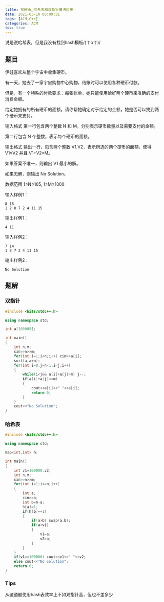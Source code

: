 ```yaml
---
title: 找硬币_哈希表和双指针算法应用
date: 2021-03-10 00:09:31
tags: [ACM,C++]
categories: ACM
toc: true
---
```


说是说哈希表，但是我没有找到hash模板/(ㄒoㄒ)/

<!--more-->

## 题目

伊娃喜欢从整个宇宙中收集硬币。

有一天，她去了一家宇宙购物中心购物，结账时可以使用各种硬币付款。

但是，有一个特殊的付款要求：每张帐单，她只能使用恰好两个硬币来准确的支付消费金额。

给定她拥有的所有硬币的面额，请你帮她确定对于给定的金额，她是否可以找到两个硬币来支付。

输入格式
第一行包含两个整数 N 和 M，分别表示硬币数量以及需要支付的金额。

第二行包含 N 个整数，表示每个硬币的面额。

输出格式
输出一行，包含两个整数 V1,V2，表示所选的两个硬币的面额，使得 V1≤V2 并且 V1+V2=M。

如果答案不唯一，则输出 V1 最小的解。

如果无解，则输出 No Solution。

数据范围
1≤N≤105,
1≤M≤1000

输入样例1：

    8 15
    1 2 8 7 2 4 11 15

输出样例1：

    4 11

输入样例2：

    7 14
    1 8 7 2 4 11 15

输出样例2：

    No Solution

## 题解

### 双指针

```C++
#include <bits/stdc++.h>

using namespace std;

int a[100005];

int main()
{
    int n,m;
    cin>>n>>m;
    for(int i=1;i<n;i++) cin>>a[i];
    sort(a,a+n);
    for(int i=0,j=n-1;i<j;i++)
    {
        while(i<j&& a[i]+a[j]>m) j--;
        if(a[i]+a[j]==m)
        {
            cout<<a[i]<<" "<<a[j];
            return 0;
        }
    }
    cout<<"No Solution";
}
```

### 哈希表

```c++
#include <bits/stdc++.h>

using namespace std;

map<int,int> h;

int main()
{
    int v1=100000,v2;
    int n,m;
    cin>>n>>m;
    for(int i=1;i<=n;i++)
    {
        int a;
        cin>>a;
        int b=m-a;
        h[a]=1;
        if(h[b]==1)
        {
            if(a>b) swap(a,b);
            if(a<v1)
            {
                v1=a;
                v2=b;
            }
        }
    }
    if(v1==100000) cout<<v1<<" "<<v2;
    else cout<<"No Solution";
    return 0;
}
```

### Tips

从这道题使用hash表效率上不如双指针高，但也不差多少
